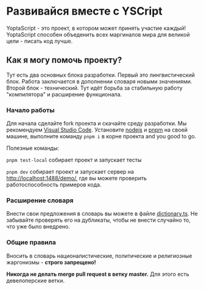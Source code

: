 # Развивайся вместе с YSCript

YoptaScript - это проект, в котором может принять участие каждый! YoptaScript способен объеденить всех маргиналов мира для великой цели - писать код лучше.

## Как я могу помочь проекту?

Тут есть два основных блока разработки. Первый это лингвистический блок. Работа заключается в дополнении словаря новыми значениями. Второй блок - технический. Тут идёт борьба за стабильную работу "компилятора" и расширение функционала.

### Начало работы

Для начала сделайте fork проекта и скачайте среду разработки. Мы рекомендуем [Visual Studio Code](https://code.visualstudio.com). Установите [nodejs](https://nodejs.dev) и [pnpm](https://pnpm.io) на своей машине, выполните команду `pnpm i` в корне проекта and you good to go.

Полезные команды:

`pnpm test-local` собирает проект и запускает тесты

`pnpm dev` собирает проект и запускает сервер на <http://localhost:1488/demo/>, где вы можете проверить работоспособность примеров кода.

### Расширение словаря

Внести свои предложения в словарь вы можете в файле [dictionary.ts](./src/dictionary/dictionary.ts). Не забывайте проверять его на дубликаты, чтобы не внести случайно то, что уже было внедрено.

### Общие правила

Вносить в словарь националистические, политические и религиозные жаргонизмы - **строго запрещено!**

**Никогда не делать merge pull request в ветку master.** Для этого есть девелоперские ветки.
